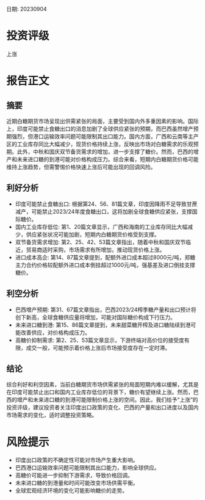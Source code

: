 
日期: 20230904

# 投资评级

上涨

# 报告正文

## 摘要

近期白糖期货市场呈现出供需紧张的局面，主要受到国内外多重因素的影响。国际上，印度可能禁止食糖出口的消息加剧了全球供应紧张的预期，而巴西虽然增产预期强烈，但港口运输效率问题可能限制其出口能力。国内方面，广西和云南等主产区的工业库存同比大幅减少，现货价格持续上涨，反映出市场对白糖需求的乐观预期。此外，中秋和国庆双节备货需求的增加，进一步支撑了糖价。然而，巴西的增产和未来进口糖的到港可能对价格构成压力。综合来看，短期内白糖期货价格可能维持上涨趋势，但需警惕价格快速上涨后可能出现的回调风险。

## 利好分析

* 印度可能禁止食糖出口: 根据第24、56、81篇文章，印度因降雨不足导致甘蔗减产，可能禁止2023/24年度食糖出口，这将加剧全球食糖供应紧张，支撑国际糖价。
* 国内工业库存低位: 第1、20篇文章显示，广西和海南的工业库存同比大幅减少，供应紧张状况可能加剧，短期内白糖期货价格受到支撑。
* 双节备货需求增加: 第2、25、42、53篇文章指出，随着中秋和国庆双节临近，贸易商适时采购，市场需求有所增加，推动现货价格上涨。
* 进口成本高企: 第14、87篇文章提到，配额外进口成本超过8000元/吨，郑糖主力合约价格较配额外进口成本倒挂超过1000元/吨，强基差及进口倒挂支撑糖价。

## 利空分析

* 巴西增产预期: 第31、67篇文章指出，巴西2023/24榨季糖产量和出口预计将创下新高，全球食糖供应量将增加，可能对国际糖价构成下行压力。
* 未来进口糖到港: 第15、86篇文章提到，未来甜菜糖开榨及进口糖陆续到港可能改善供应，对价格构成压力。
* 高糖价抑制需求: 第2、25、53篇文章显示，下游终端对高价位的接受度有限，成交一般，可能预示着价格上涨后市场接受度存在一定时滞。

## 结论

综合利好和利空因素，当前白糖期货市场供需紧张的局面短期内难以缓解，尤其是在印度可能禁止出口和国内工业库存低位的背景下，糖价有望继续上涨。然而，巴西的增产和未来进口糖的到港可能限制价格上涨的空间。因此，我们给予“上涨”的投资评级，建议投资者关注印度出口政策的变化、巴西的产量和出口进度以及国内市场需求的变化，适时调整投资策略。

# 风险提示

* 印度出口政策的不确定性可能对市场产生重大影响。
* 巴西港口运输效率问题可能限制其出口能力，影响全球供应。
* 高糖价可能进一步抑制下游需求，导致价格回调。
* 未来进口糖的到港量和时间可能改变市场供需平衡。
* 全球宏观经济环境的变化可能影响糖价的走势。
